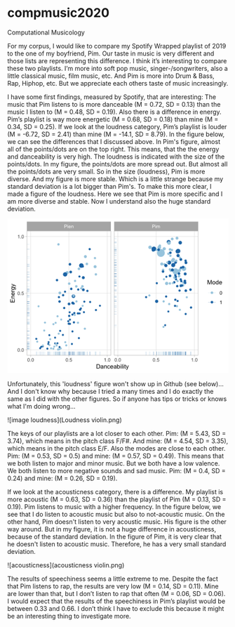 # compmusic2020
Computational Musicology

For my corpus, I would like to compare my Spotify Wrapped playlist of 2019 to the one of my boyfriend, Pim. Our taste in music is very different and those lists are representing this difference. I think it’s interesting to compare these two playlists. I’m more into soft pop music, singer-/songwriters, also a little classical music, film music, etc. And Pim is more into Drum & Bass, Rap, Hiphop, etc. But we appreciate each others taste of music increasingly.



I have some first findings, measured by Spotify, that are interesting: 
The music that Pim listens to is more danceable (M = 0.72, SD = 0.13) than the music I listen to (M = 0.48, SD = 0.19). Also there is a difference in energy. Pim’s playlist is way more energetic (M = 0.68, SD = 0.18) than mine (M = 0.34, SD = 0.25). If we look at the loudness category, Pim’s playlist is louder (M = -6.72, SD = 2.41) than mine (M = -14.1, SD = 8.79). In the figure below, we can see the differences that I discussed above. In Pim's figure, almost all of the points/dots are on the top right. This means, that the the energy and danceability is very high. The loudness is indicated with the size of the points/dots. In my figure, the points/dots are more spread out. But almost all the points/dots are very small. So in the size (loudness), Pim is more diverse. And my figure is more stable. Which is a little strange because my standard deviation is a lot bigger than Pim's. To make this more clear, I made a figure of the loudness. Here we see that Pim is more specific and I am more diverse and stable. Now I understand also the huge standard deviation.

![image of plot](Rplot.1.png)


Unfortunately, this 'loudness' figure won't show up in Github (see below)... And I don't know why because I tried a many times and I do exactly the same as I did with the other figures. So if anyone has tips or tricks or knows what I'm doing wrong...

![image loudness](Loudness violin.png)

The keys of our playlists are a lot closer to each other. Pim: (M = 5.43, SD = 3.74), which means in the pitch class F/F#. And mine: (M = 4.54, SD = 3.35), which means in the pitch class E/F. Also the modes are close to each other. Pim: (M = 0.53, SD = 0.5) and mine: (M = 0.57, SD = 0.49). This means that we both listen to major and minor music. But we both have a low valence. We both listen to more negative sounds and sad music. Pim: (M = 0.4, SD = 0.24) and mine: (M = 0.26, SD = 0.19). 

If we look at the acousticness category, there is a difference. My playlist is more acoustic (M = 0.63, SD = 0.36) than the playlist of Pim (M = 0.13, SD = 0.19). Pim listens to music with a higher frequency. In the figure below, we see that I do listen to acoustic music but also to not-acoustic music. On the other hand, Pim doesn't listen to very acoustic music. His figure is the other way around. But in my figure, it is not a huge difference in acousticness, because of the standard deviation. In the figure of Pim, it is very clear that he doesn't listen to acoustic music. Therefore, he has a very small standard deviation.

![acousticness](acousticness violin.png)

The results of speechiness seems a little extreme to me. Despite the fact that Pim listens to rap, the results are very low (M = 0.14, SD = 0.11). Mine are lower than that, but I don’t listen to rap that often (M = 0.06, SD = 0.06). I would expect that the results of the speechiness in Pim’s playlist would be between 0.33 and 0.66. I don’t think I have to exclude this because it might be an interesting thing to investigate more. 



